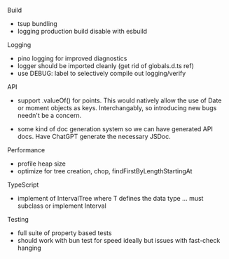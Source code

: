 Build

- tsup bundling
- logging production build disable with esbuild

Logging

- pino logging for improved diagnostics
- logger should be imported cleanly (get rid of globals.d.ts ref)
- use DEBUG: label to selectively compile out logging/verify

API

- support .valueOf() for points. This would natively allow the use of Date
  or moment objects as keys. Interchangably, so introducing new bugs needn't be
  a concern.

- some kind of doc generation system so we can have generated API docs. Have ChatGPT generate the necessary JSDoc.

Performance

- profile heap size
- optimize for tree creation, chop, findFirstByLengthStartingAt

TypeScript

- implement of IntervalTree<T> where T defines the data type ... must subclass or implement Interval

Testing

- full suite of property based tests
- should work with bun test for speed ideally but issues with fast-check hanging

